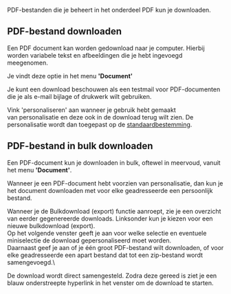 PDF-bestanden die je beheert in het onderdeel PDF kun je downloaden.

PDF-bestand downloaden
----------------------

Een PDF document kan worden gedownload naar je computer. Hierbij worden
variabele tekst en afbeeldingen die je hebt ingevoegd meegenomen.

Je vindt deze optie in het menu **'Document'**

Je kunt een download beschouwen als een testmail voor PDF-documenten die
je als e-mail bijlage of drukwerk wilt gebruiken.

Vink 'personaliseren' aan wanneer je gebruik hebt gemaakt
van personalisatie en deze ook in de download terug wilt zien. De
personalisatie wordt dan toegepast op de
[standaardbestemming](http://www.copernica.com/nl/ondersteuning/standaardbestemming-instellen-of-wijzigen).

PDF-bestand in bulk downloaden
------------------------------

Een PDF-document kun je downloaden in bulk, oftewel in meervoud, vanuit
het menu **'Document'**.

Wanneer je een PDF-document hebt voorzien van personalisatie, dan kun je
het document downloaden met voor elke geadresseerde een persoonlijk
bestand.

Wanneer je de Bulkdownload (export) functie aanroept, zie je een
overzicht van eerder gegenereerde downloads. Linksonder kun je kiezen
voor een nieuwe bulkdownload (export).\
 Op het volgende venster geeft je aan voor welke selectie en eventuele
miniselectie de download gepersonaliseerd moet worden. \
 Daarnaast geef je aan of je één groot PDF-bestand wilt downloaden, of
voor elke geadresseerde een apart bestand dat tot een zip-bestand wordt
samengevoegd.\

De download wordt direct samengesteld. Zodra deze gereed is ziet je een
blauw onderstreepte hyperlink in het venster om de download te starten.
